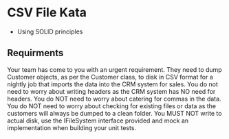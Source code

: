 # CSV File Kata

- Using SOLID principles

## Requirments

Your team has come to you with an urgent requirement. They need to dump Customer objects, as per the
Customer class, to disk in CSV format for a nightly job that imports the data into the CRM system for sales.
You do not need to worry about writing headers as the CRM system has NO need for headers. You do
NOT need to worry about catering for commas in the data. You do NOT need to worry about checking for
existing files or data as the customers will always be dumped to a clean folder. You MUST NOT write to
actual disk, use the IFileSystem interface provided and mock an implementation when building your unit
tests.
